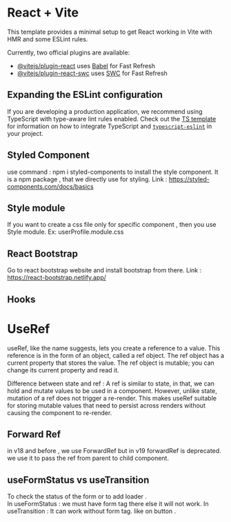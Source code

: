 # React + Vite

This template provides a minimal setup to get React working in Vite with HMR and some ESLint rules.

Currently, two official plugins are available:

- [@vitejs/plugin-react](https://github.com/vitejs/vite-plugin-react/blob/main/packages/plugin-react) uses [Babel](https://babeljs.io/) for Fast Refresh
- [@vitejs/plugin-react-swc](https://github.com/vitejs/vite-plugin-react/blob/main/packages/plugin-react-swc) uses [SWC](https://swc.rs/) for Fast Refresh

## Expanding the ESLint configuration

If you are developing a production application, we recommend using TypeScript with type-aware lint rules enabled. Check out the [TS template](https://github.com/vitejs/vite/tree/main/packages/create-vite/template-react-ts) for information on how to integrate TypeScript and [`typescript-eslint`](https://typescript-eslint.io) in your project.


## Styled Component

use command : npm i styled-components to install the style component.
It is a npm package , that we directly use for styling.
Link : https://styled-components.com/docs/basics


## Style module 

If you want to create a css file only for specific component , then you use Style module. Ex: userProfile.module.css


## React Bootstrap

Go to react bootstrap website and install bootstrap from there.
Link : https://react-bootstrap.netlify.app/

## Hooks 

# UseRef

useRef, like the name suggests, lets you create a reference to a value. This reference is in the form of an object, called a ref object. The ref object has a current property that stores the value. The ref object is mutable; you can change its current property and read it.

Difference between state and ref : 
A ref is similar to state, in that, we can hold and mutate values to be used in a component. However, unlike state, mutation of a ref does not trigger a re-render. This makes useRef suitable for storing mutable values that need to persist across renders without causing the component to re-render.


## Forward Ref 

in v18 and before , we use ForwardRef but in v19 forwardRef is deprecated.
we use it to pass the ref from parent to child component.


## useFormStatus vs useTransition

To check the status of the form or to add loader .  
In useFormStatus : we must have form tag there else it will not work.
In useTransition : It can work without form tag. like on button .





